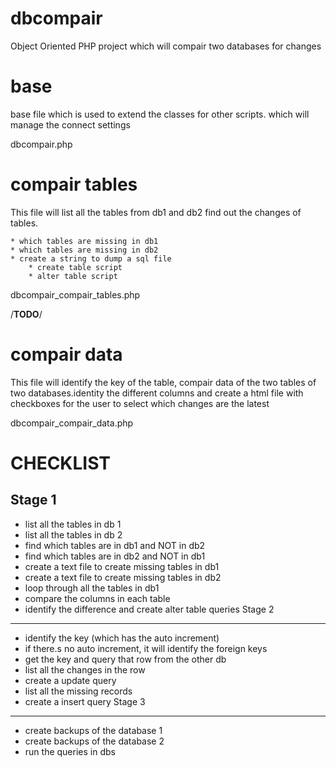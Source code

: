 dbcompair
=========

Object Oriented PHP project which will compair two databases for changes

base
====

base file which is used to extend the classes for other scripts. which 
will manage the connect settings

dbcompair.php

compair tables
==============

This file will list all the tables from db1 and db2 find out the changes
of tables. 

	* which tables are missing in db1
	* which tables are missing in db2
	* create a string to dump a sql file
		* create table script
		* alter table script

dbcompair_compair_tables.php

/**TODO**/

compair data
============

This file will identify the key of the table, compair data of the 
two tables of two databases.identity the different columns and 
create a html file with checkboxes for the user to select which 
changes are the latest

dbcompair_compair_data.php


CHECKLIST
=========

Stage 1
-------
* list all the tables in db 1
* list all the tables in db 2
* find which tables are in db1 and NOT in db2
* find which tables are in db2 and NOT in db1
* create a text file to create missing tables in db1
* create a text file to create missing tables in db2
* loop through all the tables in db1
* compare the columns in each table
* identify the difference and create alter table queries
Stage 2
-------
* identify the key (which has the auto increment)
* if there.s no auto increment, it will identify the foreign keys
* get the key and query that row from the other db
* list all the changes in the row
* create a update query
* list all the missing records
* create a insert query
Stage 3
-------
* create backups of the database 1
* create backups of the database 2
* run the queries in dbs
